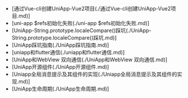 - [通过Vue-cli创建UniApp-Vue2项目(./通过Vue-cli创建UniApp-Vue2项目.md)]
- [uni-app $refs初始化失败(./uni-app $refs初始化失败.md)]
- [UniApp-String.prototype.localeCompare()踩坑(./UniApp-String.prototype.localeCompare()踩坑.md)]
- [UniApp踩坑指南(./UniApp踩坑指南.md)]
- [uniapp和flutter通信(./uniapp和flutter通信.md)]
- [UniApp和WebView 双向通信(./UniApp和WebView 双向通信.md)]
- [UniApp开源组件(./UniApp开源组件.md)]
- [Uniapp全局消息提示及其组件的实现(./Uniapp全局消息提示及其组件的实现.md)]
- [UniApp生命周期(./UniApp生命周期.md)]
